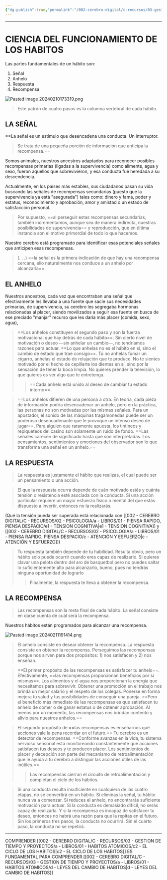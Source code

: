 ```yaml
---
{"dg-publish":true,"permalink":"/002-cerebro-digital/c-recursos/03-gestion-de-tiempo-y-proyectos/a-libros/01-habitos-atomicos/c1-ciencia-del-funcionamiento-de-los-habitos/"}
---
```


---

# CIENCIA DEL FUNCIONAMIENTO DE LOS HABITOS

Las partes fundamentales de un hábito son:
1) Señal
2) Anhelo
3) Respuesta
4) Recompensa

![Pasted image 20240210173319.png](/img/user/900%20-%20ANEXO/Pasted%20image%2020240210173319.png)

>Este patrón de cuatro pasos es la columna vertebral de cada hábito.

## LA SEÑAL
==La señal es un estímulo que desencadena una conducta. Un interruptor.
> Se trata de una pequeña porción de información que anticipa la recompensa.==

Somos animales, nuestros ancestros adaptados para reconocer posibles recompensas primarias (ligadas a la supervivencia) como alimente, agua y sexo, fueron aquellos que sobrevivieron, y esa conducta fue heredada a su descendencia.

Actualmente, en los países más estables, sus ciudadanos pasan su vida buscando las señales de recompensas secundarias (puesto que la supervivencia ya está "asegurada") tales como: dinero y fama, poder y estatus, reconocimiento y aprobación, amor y amistad o un estado de satisfacción personal.

> Por supuesto, ==al perseguir estas recompensas secundarias, también incrementamos, aunque sea de manera indirecta, nuestras posibilidades de supervivencia== y reproducción, que en última instancia son el motivo primordial de todo lo que hacemos.

Nuestro cerebro está programado para identificar esas potenciales señales que anticipen esas recompensas. 

>(. . .) ==la señal es la primera indicación de que hay una recompensa cercana, ello naturalmente nos conduce a un anhelo por alcanzarla==.

## EL ANHELO
Nuestros ancestros, cada vez que encontraban una señal que efectivamente les llevaba a una fuente que sacie sus necesidades primarias, de supervivencia, su cerebro les segregaba hormonas relacionadas al placer, siendo movilizados a seguir esa fuente en busca de ese preciado "manjar" recurso que les daría más placer (comida, sexo, agua),

>==Los anhelos constituyen el segundo paso y son la fuerza motivacional que hay detrás de cada hábito==. Sin cierto nivel de motivación o deseo —sin anhelar un cambio—, no tendríamos razones para actuar. ==Lo que anhelas no es el hábito en sí, sino el cambio de estado que trae consigo==. Tú no anhelas fumar un cigarro, anhelas el estado de relajación que te produce. No te sientes motivado por el hecho de cepillarte los dientes en sí, sino por la sensación de tener la boca limpia. No quieres prender la televisión, lo que quieres es ver algo que te entretenga. 
>>==Cada anhelo está unido al deseo de cambiar tu estado interno==.


>==Los anhelos difieren de una persona a otra. En teoría, cada pieza de información podría desencadenar un anhelo, pero en la práctica, las personas no son motivadas por las mismas señales. Para un apostador, el sonido de las máquinas tragamonedas puede ser un poderoso desencadenante que le provoque un intenso deseo de jugar==. Para alguien que raramente apuesta, los tintineos y repiqueteos del casino son solamente un ruido de fondo. ==Las señales carecen de significado hasta que son interpretadas. Los pensamientos, sentimientos y emociones del observador son lo que transforma una señal en un anhelo.==

## LA RESPUESTA
> La respuesta es justamente el hábito que realizas, el cual puede ser un pensamiento o una acción.

>El que la respuesta ocurra depende de cuán motivado estés y cuánta tensión o resistencia esté asociada con la conducta. Si una acción particular requiere un mayor esfuerzo físico o mental del que estás dispuesto a invertir, entonces no la realizarás.

(Qué la tensión pueda ser superada está relacionada con [[002 - CEREBRO DIGITAL/C - RECURSOS/02 - PSICOLOGIA/a - LIBROS/01 - PIENSA RAPIDO, PIENSA DESPACIO/e1 - TENSION COGNITIVA\|e1 - TENSION COGNITIVA]] y [[002 - CEREBRO DIGITAL/C - RECURSOS/02 - PSICOLOGIA/a - LIBROS/01 - PIENSA RAPIDO, PIENSA DESPACIO/c - ATENCIÓN Y ESFUERZO\|c - ATENCIÓN Y ESFUERZO]])

>Tu respuesta también depende de tu habilidad. Resulta obvio, pero un hábito solo puede ocurrir cuando eres capaz de realizarlo. Si quieres clavar una pelota dentro del aro de basquetbol pero no puedes saltar lo suficientemente alto para alcanzarlo, bueno, pues no tendrás ninguna oportunidad de lograrlo
>>Finalmente, la respuesta te lleva a obtener la recompensa.

## LA RECOMPENSA
>Las recompensas son la meta final de cada hábito. La señal consiste en darse cuenta de cuál será la recompensa.  

Nuestros hábitos están programados para alcanzar una recompensa.

![Pasted image 20240211191414.png](/img/user/900%20-%20ANEXO/Pasted%20image%2020240211191414.png)

>El anhelo consiste en desear obtener la recompensa. La respuesta consiste en obtener la  recompensa. Perseguimos las recompensas porque nos sirven para dos propósitos: 1) nos satisfacen y 2) nos enseñan.

>==El primer propósito de las recompensas es satisfacer tu anhelo==. Efectivamente, ==las recompensas proporcionan beneficios por sí mismas==. Los alimentos y el agua nos  proporcionan la energía que necesitamos para sobrevivir. Obtener una promoción en el trabajo nos brinda un mejor salario y el respeto de los colegas. Ponerse en forma mejora tu salud y tus posibilidades de conseguir una pareja. ==Pero el beneficio más inmediato de las recompensas es que satisfacen tu anhelo de comer o de ganar estatus o de obtener aprobación. Al menos por un momento, las recompensas nos brindan contento y alivio para nuestros anhelos.==

>El segundo propósito de ==las recompensas es enseñarnos qué acciones vale la pena recordar en el futuro.== Tu cerebro es un detector de recompensas. ==Conforme avanzas en la vida, tu sistema nervioso sensorial está monitoreando constantemente qué acciones satisfacen tus deseos y te producen placer. Los sentimientos de placer y decepción son parte del mecanismo de retroalimentación que le ayuda a tu cerebro a distinguir las acciones útiles de las inútiles.==
>>Las recompensas cierran el circuito de retroalimentación y completan el ciclo de los hábitos. 


>Si una conducta resulta insuficiente en cualquiera de las cuatro etapas, no se convertirá en un hábito. Si eliminas la señal, tu hábito nunca va a comenzar. Si reduces el anhelo, no encontrarás suficiente motivación para actuar. Si la conducta es demasiado difícil, no serás capaz de realizarla. Y si la recompensa es incapaz de satisfacer tu deseo, entonces no habrá una razón para que la repitas en el futuro. Sin los primeros tres pasos, la conducta no ocurrirá. Sin el cuarto paso, la conducta no se repetirá.

---
COMPRENDER [[002 - CEREBRO DIGITAL/C - RECURSOS/03 - GESTION DE TIEMPO Y PROYECTOS/a - LIBROS/01 - HABITOS ATOMICOS/c2 - EL CICLO DE LOS HABITOS\|c2 - EL CICLO DE LOS HABITOS]] ES FUNDAMENTAL PARA COMPRENDER [[002 - CEREBRO DIGITAL/C - RECURSOS/03 - GESTION DE TIEMPO Y PROYECTOS/a - LIBROS/01 - HABITOS ATOMICOS/d - LEYES DEL CAMBIO DE HABITOS\|d - LEYES DEL CAMBIO DE HABITOS]]